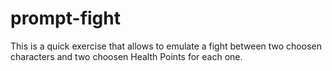 # prompt-fight
This is a quick exercise that allows to emulate a fight between two choosen characters and two choosen Health Points for each one.
